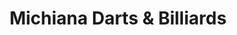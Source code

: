 ---
title: "Michiana Darts & Billiards"
url: /south-bend/michiana-darts-und-billiards/
shop: Sport
---